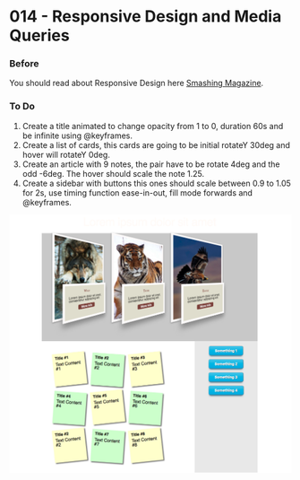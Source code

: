 # 014 - Responsive Design and Media Queries

### Before 
You should read about Responsive Design here [Smashing Magazine][1].

### To Do

1. Create a title animated to change opacity from 1 to 0, duration 60s and be infinite using @keyframes.
2. Create a list of cards, this cards are going to be initial rotateY 30deg and hover will rotateY 0deg.
3. Create an article with 9 notes, the pair have to be rotate 4deg and the odd -6deg. The hover should scale the note 1.25.
4. Create a sidebar with buttons this ones should scale between 0.9 to 1.05 for 2s, use timing function ease-in-out, fill mode forwards and @keyframes.



![alt text](solved/Photo-Example.jpg)

 [1]: https://www.smashingmagazine.com/2010/07/how-to-use-css3-media-queries-to-create-a-mobile-version-of-your-website/
